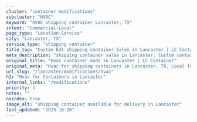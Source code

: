 ```yaml
---
cluster: "container modifications"
subcluster: "HVAC"
keyword: "HVAC shipping container Lancaster, TX"
intent: "Commercial-Local"
page_type: "Location-Service"
city: "Lancaster, TX"
service_type: "shipping container"
title_tag: "Custom E3l shipping container Sales in Lancaster | LC Container"
meta_description: "shipping container sales in Lancaster. Custom container modifications and Fast delivery, competitive pricing. Serving modifications area. Quote ID: EQ4. Call (214) 524-4168 for your free quote today."
original_title: "Hvac container mods in Lancaster | LC Container"
original_meta: "Hvac for shipping containers in Lancaster, TX. Local fabrication & pro install. LC Container — Since 2003. Get a quote."
url_slug: "/lancaster/modifications/hvac"
h1: "Hvac for Containers in Lancaster"
internal_links: "/modifications"
priority: 3
notes: ""
noindex: true
image_alt: "shipping container available for delivery in Lancaster"
last_updated: "2025-10-20"
---
```


<!-- TODO: Add unique city/inventory copy, images, and internal links here. -->
